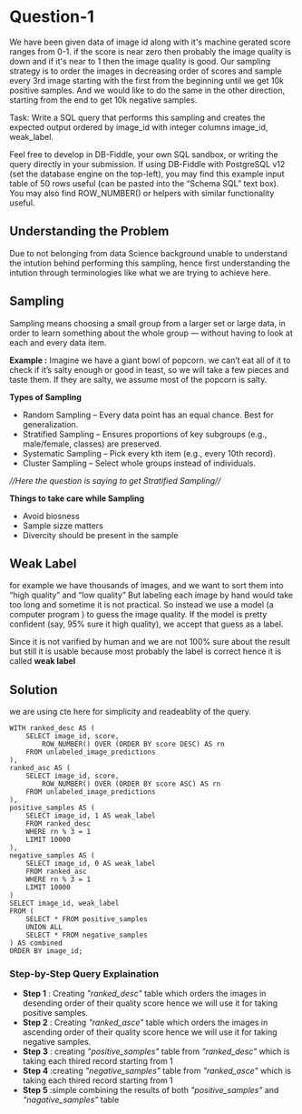 
# Question-1
We have been given data of image id along with it's machine gerated score ranges from 0-1. if the score is near zero then probably the image quality is down and if it's near to 1 then the image quality is good.
Our sampling strategy is to order the images in decreasing order of scores and sample every 3rd image starting with the first from the beginning until we get 10k positive samples. And we would like to do the same in the other direction, starting from the end to get 10k negative samples.

Task: Write a SQL query that performs this sampling and creates the expected output ordered by image_id with integer columns image_id, weak_label.

Feel free to develop in DB-Fiddle, your own SQL sandbox, or writing the query directly in your submission. If using DB-Fiddle with PostgreSQL v12 (set the database engine on the top-left), you may find this example input table of 50 rows useful (can be pasted into the “Schema SQL” text box). You may also find ROW_NUMBER() or helpers with similar functionality useful.

## Understanding the Problem
Due to not belonging from data Science background unable to understand the intution behind performing this sampling, hence first understanding the intution through terminologies like what we are trying to achieve here.

## Sampling
Sampling means choosing a small group from a larger set or large data, in order to learn something about the whole group — without having to look at each and every data item.

**Example :** Imagine we have a giant bowl of popcorn. we can’t eat all of it to check if it’s salty enough or good in teast, so we will take a few pieces and taste them. If they are salty, we assume most of the popcorn is salty.

**Types of Sampling**

- Random Sampling – Every data point has an equal chance. Best for generalization.
- Stratified Sampling – Ensures proportions of key subgroups (e.g., male/female, classes) are preserved.
- Systematic Sampling – Pick every kth item (e.g., every 10th record).
- Cluster Sampling – Select whole groups instead of individuals.

*//Here the question is saying to get Stratified Sampling//*

**Things to take care while Sampling**
- Avoid biosness
- Sample sizze matters
- Divercity should be present in the sample

## Weak Label
for example we have thousands of images, and we want to sort them into “high quality” and “low quality” But labeling each image by hand would take too long and sometime it is not practical. So instead we use a model (a computer program ) to guess the image quality. If the model is pretty confident (say, 95% sure it high quality), we accept that guess as a label.

Since it is not varified by human and we are not 100% sure about the result but still it is usable because most probably the label is correct hence it is called **weak label**


## Solution
we are using cte here for simplicity and readeablity of the query.

    WITH ranked_desc AS (
        SELECT image_id, score,
            ROW_NUMBER() OVER (ORDER BY score DESC) AS rn
        FROM unlabeled_image_predictions
    ),
    ranked_asc AS (
        SELECT image_id, score,
            ROW_NUMBER() OVER (ORDER BY score ASC) AS rn
        FROM unlabeled_image_predictions
    ),
    positive_samples AS (
        SELECT image_id, 1 AS weak_label
        FROM ranked_desc
        WHERE rn % 3 = 1
        LIMIT 10000
    ),
    negative_samples AS (
        SELECT image_id, 0 AS weak_label
        FROM ranked_asc
        WHERE rn % 3 = 1
        LIMIT 10000
    )
    SELECT image_id, weak_label
    FROM (
        SELECT * FROM positive_samples
        UNION ALL
        SELECT * FROM negative_samples
    ) AS combined
    ORDER BY image_id;

### Step-by-Step Query Explaination

- **Step 1** : Creating *"ranked_desc"* table which orders the images in desending order of their quality score hence we will use it for taking positive samples.
- **Step 2** : Creating *"ranked_asce"* table which orders the images in ascending order of their quality score hence we will use it for taking negative samples.
- **Step 3** : creating *"positive_samples"* table from *"ranked_desc"*  which is taking each thired record starting from 1
- **Step 4** :creating *"negative_samples"* table from *"ranked_asce"*  which is taking each thired record starting from 1
- **Step 5** :simple combining the results of both *"positive_samples"* and *"nagative_samples"* table